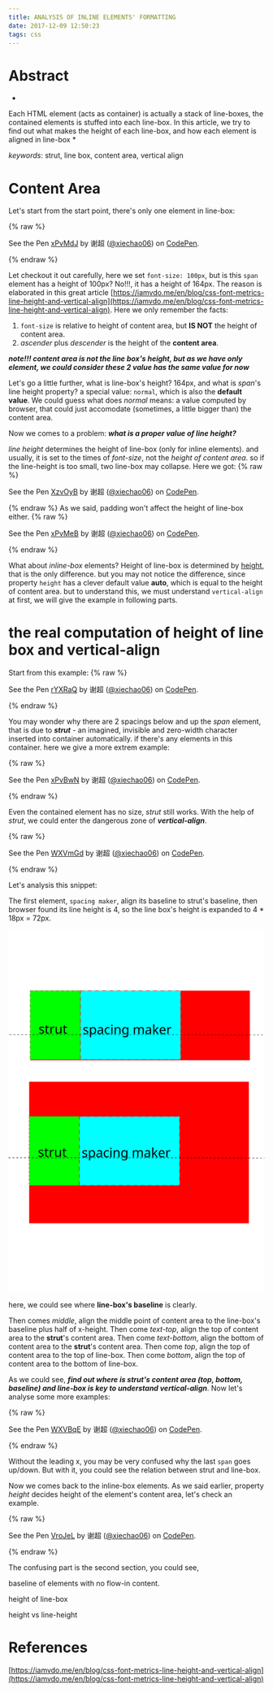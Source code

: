 ```yaml
---
title: ANALYSIS OF INLINE ELEMENTS' FORMATTING
date: 2017-12-09 12:50:23
tags: css
---
```


# Abstract

*
Each HTML element (acts as container) is actually a stack of line-boxes, the contained elements is stuffed into each line-box. In this article, we try to find out what makes the height of each line-box, and how each element is aligned in line-box
*

*keywords*: strut, line box, content area, vertical align 


# Content Area

Let's start from the start point, there's only one element in line-box:

{% raw %}
<p data-height="265" data-theme-id="0" data-slug-hash="xPvMdJ" data-default-tab="css,result" data-user="xiechao06" data-embed-version="2" data-pen-title="xPvMdJ" class="codepen">See the Pen <a href="https://codepen.io/xiechao06/pen/xPvMdJ/">xPvMdJ</a> by 谢超 (<a href="https://codepen.io/xiechao06">@xiechao06</a>) on <a href="https://codepen.io">CodePen</a>.</p>
<script async src="https://production-assets.codepen.io/assets/embed/ei.js"></script>
{% endraw %}

Let checkout it out carefully, here we set `font-size: 100px`, but is this `span` element has a height of 100px? No!!!, it has a height of 164px. The reason
is elaborated in this great article [https://iamvdo.me/en/blog/css-font-metrics-line-height-and-vertical-align](https://iamvdo.me/en/blog/css-font-metrics-line-height-and-vertical-align).
Here we only remember the facts:

1. `font-size` is relative to height of content area, but **IS NOT** the height of content area.
2. *ascender* plus *descender* is the height of the **content area**.

***note!!! content area is not the line box's height, but as we have only element, we could consider these 2 value has the same value for now***

Let's go a little further, what is line-box's height? 164px, and what is *span*'s line height property? a special value: `normal`, which is also the **default value**. We could guess what does *normal* means: a value computed by browser, that could just accomodate (sometimes, a little bigger than) the content area.

Now we comes to a problem: ***what is a proper value of line height?***

*line height* determines the height of line-box (only for inline elements). and usually, it is set to the times of *font-size*,  not the *height of content area*. so if the line-height is too small, two line-box may collapse. Here we got:
{% raw %}
<p data-height="265" data-theme-id="0" data-slug-hash="XzvOyB" data-default-tab="css,result" data-user="xiechao06" data-embed-version="2" data-pen-title="XzvOyB" class="codepen">See the Pen <a href="https://codepen.io/xiechao06/pen/XzvOyB/">XzvOyB</a> by 谢超 (<a href="https://codepen.io/xiechao06">@xiechao06</a>) on <a href="https://codepen.io">CodePen</a>.</p>
<script async src="https://production-assets.codepen.io/assets/embed/ei.js"></script>
{% endraw %}
As we said, padding won't affect the height of line-box either.
{% raw %}
<p data-height="265" data-theme-id="0" data-slug-hash="xPvMeB" data-default-tab="css,result" data-user="xiechao06" data-embed-version="2" data-pen-title="xPvMeB" class="codepen">See the Pen <a href="https://codepen.io/xiechao06/pen/xPvMeB/">xPvMeB</a> by 谢超 (<a href="https://codepen.io/xiechao06">@xiechao06</a>) on <a href="https://codepen.io">CodePen</a>.</p>
<script async src="https://production-assets.codepen.io/assets/embed/ei.js"></script>
{% endraw %}


What about *inline-box* elements? Height of line-box is determined by [height](https://developer.mozilla.org/en-US/docs/Web/CSS/height), that is the only difference. but you may not notice the difference, since property `height` has a clever default value **auto**, which is equal to the height of content area. but to understand this, we must understand `vertical-align` at first, we will give the example in following parts.

# the real computation of height of line box and vertical-align

Start from this example:
{% raw %}
<p data-height="265" data-theme-id="0" data-slug-hash="rYXRaQ" data-default-tab="css,result" data-user="xiechao06" data-embed-version="2" data-pen-title="rYXRaQ" class="codepen">See the Pen <a href="https://codepen.io/xiechao06/pen/rYXRaQ/">rYXRaQ</a> by 谢超 (<a href="https://codepen.io/xiechao06">@xiechao06</a>) on <a href="https://codepen.io">CodePen</a>.</p>
<script async src="https://production-assets.codepen.io/assets/embed/ei.js"></script>
{% endraw %}

You may wonder why there are 2 spacings below and up the *span* element, that is due to ***strut*** - an imagined, invisible and zero-width character inserted into container automatically. if there's any elements in this container. here we give a more extrem example:

{% raw %}
<p data-height="265" data-theme-id="0" data-slug-hash="xPvBwN" data-default-tab="css,result" data-user="xiechao06" data-embed-version="2" data-pen-title="xPvBwN" class="codepen">See the Pen <a href="https://codepen.io/xiechao06/pen/xPvBwN/">xPvBwN</a> by 谢超 (<a href="https://codepen.io/xiechao06">@xiechao06</a>) on <a href="https://codepen.io">CodePen</a>.</p>
<script async src="https://production-assets.codepen.io/assets/embed/ei.js"></script>
{% endraw %}

Even the contained element has no size, *strut* still works. With the help of *strut*, we could enter the dangerous zone of ***vertical-align***.

{% raw %}
<p data-height="265" data-theme-id="0" data-slug-hash="WXVmGd" data-default-tab="css,result" data-user="xiechao06" data-embed-version="2" data-pen-title="WXVmGd" class="codepen">See the Pen <a href="https://codepen.io/xiechao06/pen/WXVmGd/">WXVmGd</a> by 谢超 (<a href="https://codepen.io/xiechao06">@xiechao06</a>) on <a href="https://codepen.io">CodePen</a>.</p>
<script async src="https://production-assets.codepen.io/assets/embed/ei.js"></script>
{% endraw %}

Let's analysis this snippet: 

The first element, `spacing maker`, align its baseline to strut's baseline, then browser found its line height is 4, so the line box's height is expanded to 4 * 18px = 72px.

![spacing maker](/assets/inline-elements-formatting/spacing-maker.svg "opt title")

here, we could see where **line-box's baseline** is clearly.

Then comes *middle*, align the middle point of content area to the line-box's baseline plus half of x-height.
Then come *text-top*, align the top of content area to the **strut**'s content area.
Then come *text-bottom*, align the bottom of content area to the **strut**'s content area.
Then come *top*, align the top of content area to the top of line-box.
Then come *bottom*, align the top of content area to the bottom of line-box.

As we could see, ***find out where is strut's content area (top, bottom, baseline) and line-box is key to understand vertical-align***. Now let's analyse some more examples:

{% raw %}
<p data-height="265" data-theme-id="0" data-slug-hash="WXVBqE" data-default-tab="css,result" data-user="xiechao06" data-embed-version="2" data-pen-title="WXVBqE" class="codepen">See the Pen <a href="https://codepen.io/xiechao06/pen/WXVBqE/">WXVBqE</a> by 谢超 (<a href="https://codepen.io/xiechao06">@xiechao06</a>) on <a href="https://codepen.io">CodePen</a>.</p>
<script async src="https://production-assets.codepen.io/assets/embed/ei.js"></script>
{% endraw %}

Without the leading x, you may be very confused why the last `span` goes up/down. But with it, you could see the relation between strut and line-box.

Now we comes back to the inline-box elements. As we said earlier, property *height* decides height of the element's content area, let's check an example.

{% raw %}
<p data-height="265" data-theme-id="0" data-slug-hash="VroJeL" data-default-tab="css,result" data-user="xiechao06" data-embed-version="2" data-pen-title="VroJeL" class="codepen">See the Pen <a href="https://codepen.io/xiechao06/pen/VroJeL/">VroJeL</a> by 谢超 (<a href="https://codepen.io/xiechao06">@xiechao06</a>) on <a href="https://codepen.io">CodePen</a>.</p>
<script async src="https://production-assets.codepen.io/assets/embed/ei.js"></script>
{% endraw %}

The confusing part is the second section, you could see, 




baseline of elements with no flow-in content.

height of line-box

height vs line-height


# References

[https://iamvdo.me/en/blog/css-font-metrics-line-height-and-vertical-align](https://iamvdo.me/en/blog/css-font-metrics-line-height-and-vertical-align)



